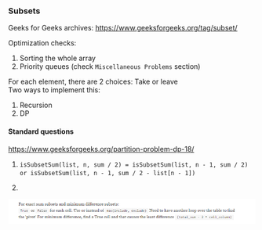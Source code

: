 ### Subsets

Geeks for Geeks archives: https://www.geeksforgeeks.org/tag/subset/ <br />

Optimization checks:
1. Sorting the whole array
2. Priority queues (check `Miscellaneous Problems` section)

For each element, there are 2 choices: Take or leave <br />
Two ways to implement this: <br />
1. Recursion
2. DP

#### Standard questions
https://www.geeksforgeeks.org/partition-problem-dp-18/
1. `isSubsetSum(list, n, sum / 2) = isSubsetSum(list, n - 1, sum / 2) or isSubsetSum(list, n - 1, sum / 2 - list[n - 1])`

2.  <br /> 
![partition-problem-dp](../../static/dp1.png)
